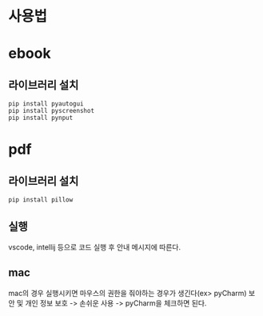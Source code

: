 # 사용법
# ebook
## 라이브러리 설치
```
pip install pyautogui
pip install pyscreenshot
pip install pynput
```

# pdf
## 라이브러리 설치
    pip install pillow

## 실행
vscode, intellij 등으로 코드 실행 후 안내 메시지에 따른다.

## mac
mac의 경우 실행시키면 마우스의 권한을 줘야하는 경우가 생긴다(ex> pyCharm)
보안 및 개인 정보 보호 -> 손쉬운 사용 -> pyCharm을 체크하면 된다.

